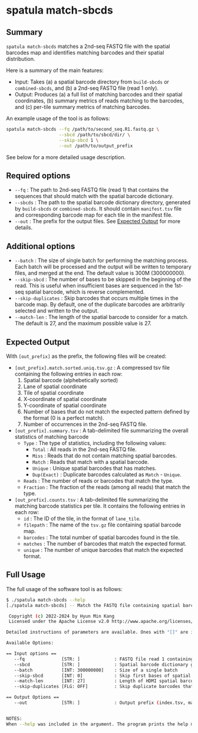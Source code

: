 # spatula match-sbcds

## Summary 

`spatula match-sbcds` matches a 2nd-seq FASTQ file with the spatial barcodes map and 
identifies matching barcodes and their spatial distribution. 

Here is a summary of the main features:

* Input: Takes (a) a spatial barcode directory from `build-sbcds` or `combined-sbcds`, and (b) a 2nd-seq FASTQ file (read 1 only).
* Output: Produces (a) a full list of matching barcodes and their spatial coordinates, (b) summary metrics of reads matching to the barcodes, and (c) per-tile summary metrics of matching barcodes.

An example usage of the tool is as follows:

```sh
spatula match-sbcds --fq /path/to/second_seq.R1.fastq.gz \
                    --sbcd /path/to/sbcd/dir/ \
                    --skip-sbcd 1 \
                    --out /path/to/output_prefix
```
See below for a more detailed usage description.

## Required options

* `--fq` : The path to 2nd-seq FASTQ file (read 1) that contains the sequences that should match with the spatial barcode dictionary.
* `--sbcds` : The path to the spatial barcode dictionary directory, generated by `build-sbcds` or `combined-sbcds`. It should contain `manifest.tsv` file and corresponding barcode map for each tile in the manifest file.
* `--out` : The prefix for the output files. See [Expected Output](#expected-output) for more details.

## Additional options

* `--batch` : The size of single batch for performing the matching process. Each batch will be processed and the output will be written to temporary files, and merged at the end. The default value is 300M (300000000).  
* `--skip-sbcd` : The number of bases to be skipped in the beginning of the read. This is useful when insufficient bases are sequenced in the 1st-seq spatial barcode, which is reverse complemented.  
* `--skip-duplicates` : Skip  barcodes that occurs multiple times in the barcode map. By default, one of the duplicate barcodes are arbitrarily selected and written to the output.
* `--match-len` : The length of the spatial barcode to consider for a match. The default is 27, and the maximum possible value is 27. 

## Expected Output 

With `[out_prefix]` as the prefix, the following files will be created:

- `[out_prefix].match.sorted.uniq.tsv.gz` : A compressed tsv file containing the following entries in each row:
    1. Spatial barcode (alphebetically sorted) 
    2. Lane of spatial coordinate
    3. Tile of spatial coordinate
    4. X-coordinate of spatial coordinate
    5. Y-coordinate of spatial coordinate
    6. Number of bases that do not match the expected pattern defined by the format (0 is a perfect match).
    7. Number of occurrences in the 2nd-seq FASTQ file.
- `[out_prefix].summary.tsv` : A tab-delimited file summarizing the overall statistics of matching barcode
    - `Type` : The type of statistics, including the following values:
         - `Total` : All reads in the 2nd-seq FASTQ file.
         - `Miss` : Reads that do not contain matching spatial barcodes.
         - `Match` : Reads that match with a spatial barcode.
         - `Unique` : Unique spatial barcodes that has matches.
         - `Dup(Exact)` : Duplicate barcodes calculated as `Match` - `Unique`.
    - `Reads` : The number of reads or barcodes that match the type.
    - `Fraction` : The fraction of the reads (among all reads) that match the type.
- `[out_prefix].counts.tsv` : A tab-delimited file summarizing the matching barcode statistics per tile. It contains the following entries in each row:
    - `id` : The ID of the tile, in the format of `lane_tile`.
    - `filepath` : The name of the `tsv.gz` file containing spatial barcode map.
    - `barcodes` : The total number of spatial barcodes found in the tile.
    - `matches` : The number of barcodes that match the expected format.
    - `unique` : The number of unique barcodes that match the expected format.


## Full Usage 

The full usage of the software tool is as follows:

```sh
$ ./spatula match-sbcds --help    
[./spatula match-sbcds] -- Match the FASTQ file containing spatial barcodes with the spatial barcode dictionary

 Copyright (c) 2022-2024 by Hyun Min Kang
 Licensed under the Apache License v2.0 http://www.apache.org/licenses/

Detailed instructions of parameters are available. Ones with "[]" are in effect:

Available Options:

== Input options ==
   --fq              [STR: ]             : FASTQ file read 1 containing 2nd-seq spatial barcode
   --sbcd            [STR: ]             : Spatial barcode dictionary generated from 'build-sbcds' command
   --batch           [INT: 300000000]    : Size of a single batch
   --skip-sbcd       [INT: 0]            : Skip first bases of spatial barcode (Read 1)
   --match-len       [INT: 27]           : Length of HDMI spatial barcodes to require perfect matches
   --skip-duplicates [FLG: OFF]          : Skip duplicate barcodes that occurs multiple times

== Output Options ==
   --out             [STR: ]             : Output prefix (index.tsv, matches.tsv.gz)


NOTES:
When --help was included in the argument. The program prints the help message but do not actually run
```